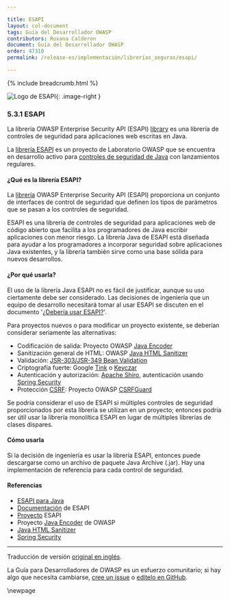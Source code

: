 ```yaml
---

title: ESAPI
layout: col-document
tags: Guía del Desarrollador OWASP
contributors: Roxana Calderon
document: Guía del Desarrollador OWASP
order: 47310
permalink: /release-es/implementación/librerías_seguras/esapi/

---
```


{% include breadcrumb.html %}

<style type="text/css">
.image-right {
  height: 180px;
  display: block;
  margin-left: auto;
  margin-right: auto;
  float: right;
}
</style>

![Logo de ESAPI](../../../../assets/images/logos/esapi.png "OWASP ESAPI"){: .image-right }

### 5.3.1 ESAPI

La librería OWASP Enterprise Security API (ESAPI) [library][esapi-docs] es una librería de controles de seguridad
para aplicaciones web escritas en Java.

La [librería ESAPI][esapi-project] es un proyecto de Laboratorio OWASP que se encuentra en desarrollo activo
para [controles de seguridad de Java][esapi-java] con lanzamientos regulares.

#### ¿Qué es la librería ESAPI?

La [librería][esapi-docs] OWASP Enterprise Security API (ESAPI) proporciona un conjunto de interfaces de control
de seguridad que definen los tipos de parámetros que se pasan a los controles de seguridad.

ESAPI es una librería de controles de seguridad para aplicaciones web de código abierto que facilita
a los programadores de Java escribir aplicaciones con menor riesgo.
La librería Java de ESAPI está diseñada para ayudar a los programadores
a incorporar seguridad sobre aplicaciones Java existentes,
y la librería también sirve como una base sólida para nuevos desarrollos.

#### ¿Por qué usarla?

El uso de la librería Java ESAPI no es fácil de justificar, aunque su uso ciertamente debe ser considerado.
Las decisiones de ingeniería que un equipo de desarrollo necesitará tomar al usar ESAPI se discuten
en el documento '[¿Debería usar ESAPI?][esapi-question]'.

Para proyectos nuevos o para modificar un proyecto existente, se deberían considerar seriamente las alternativas:

* Codificación de salida: Proyecto OWASP [Java Encoder][java-encoder]
* Sanitización general de HTML: OWASP [Java HTML Sanitizer][java-sanitizer]
* Validación: [JSR-303/JSR-349 Bean Validation][bean]
* Criptografía fuerte: Google [Tink][google-tink] o [Keyczar][google-keyczar]
* Autenticación y autorización: [Apache Shiro][shiro], autenticación usando [Spring Security][spring]
* Protección [CSRF][cscsrf]: Proyecto OWASP [CSRFGuard][csrfguard]

Se podría considerar el uso de ESAPI si múltiples controles de seguridad proporcionados por esta librería se utilizan
en un proyecto; entonces podría ser útil usar la librería monolítica ESAPI
en lugar de múltiples librerías de clases dispares.

#### Cómo usarla

Si la decisión de ingeniería es usar la librería ESAPI,
entonces puede descargarse como un archivo de paquete Java Archive (.jar).
Hay una implementación de referencia para cada control de seguridad.

#### Referencias

* [ESAPI para Java][esapi-java]
* [Documentación][esapi-docs] de ESAPI
* [Proyecto][esapi-project] ESAPI
* Proyecto [Java Encoder][java-encoder] de OWASP
* [Java HTML Sanitizer][java-sanitizer]
* [Spring Security][spring]

----
Traducción de versión [original en inglés][release070301].

La Guía para Desarrolladores de OWASP es un esfuerzo comunitario;
si hay algo que necesita cambiarse, [cree un issue][issue070301] o [edítelo en GitHub][edit070301].

[release070301]: https://github.com/OWASP/www-project-developer-guide/blob/main/release/07-implementation/03-secure-libraries/01-esapi.md
[bean]: http://beanvalidation.org/
[csrfguard]: https://owasp.org/www-project-csrfguard/
[cscsrf]: https://cheatsheetseries.owasp.org/cheatsheets/Cross-Site_Request_Forgery_Prevention_Cheat_Sheet
[edit070301]: https://github.com/OWASP/www-project-developer-guide/blob/main/draft/07-implementation/03-secure-libraries/01-esapi.md
[esapi-docs]: https://www.javadoc.io/doc/org.owasp.esapi/esapi/latest/index.html
[esapi-java]: https://mvnrepository.com/artifact/org.owasp.esapi/esapi
[esapi-project]: https://owasp.org/www-project-enterprise-security-api/
[esapi-question]: https://owasp.org/www-project-enterprise-security-api/#div-shouldiuseesapi
[google-keyczar]: https://github.com/google/keyczar
[google-tink]: https://github.com/google/tink
[issue070301]: https://github.com/OWASP/www-project-developer-guide/issues/new?labels=content&template=request.md&title=Update:%2007-implementation/03-secure-libraries/01-esapi
[java-encoder]: https://owasp.org/www-project-java-encoder
[java-sanitizer]: https://owasp.org/www-project-java-html-sanitizer
[shiro]: https://shiro.apache.org/
[spring]: https://docs.spring.io/spring-security/reference/features/index.html

\newpage
